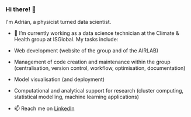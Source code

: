 ### Hi there! 👋 

I'm Adrián, a physicist turned data scientist. 

- 🔭 I’m currently working as a data science technician at the Climate & Health group at ISGlobal. My tasks include:
 - Web development (website of the group and of the AIRLAB)
 - Management of code creation and maintenance within the group (centralisation, version control, workflow, optimisation, documentation)
 - Model visualisation (and deployment)
 - Computational and analytical support for research (cluster computing, statistical modelling, machine learning applications)
 
- 📫 Reach me on [LinkedIn](www.linkedin.com/in/adrián-fernández-cid-0817b885)
 

<!--
**adrifcid/adrifcid** is a ✨ _special_ ✨ repository because its `README.md` (this file) appears on your GitHub profile.

Here are some ideas to get you started:

- 🔭 I’m currently working on ...
- 🌱 I’m currently learning ...
- 👯 I’m looking to collaborate on ...
- 🤔 I’m looking for help with ...
- 💬 Ask me about ...
- 📫 How to reach me: ...
- 😄 Pronouns: ...
- ⚡ Fun fact: ...
-->
